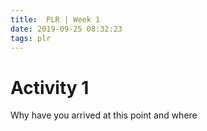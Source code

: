 ```yaml
---
title:  PLR | Week 1
date: 2019-09-25 08:32:23
tags: plr
---
```


# Activity 1

Why have you arrived at this point and where

